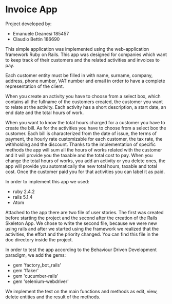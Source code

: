 # Invoice App

Project developed by:
- Emanuele Deanesi 185457
- Claudio Bettin 186690

This simple application was implemented using the web-application framework Ruby on Rails. 
This app was designed for companies which want to keep track of their customers and the related activities and invoices to pay. 

Each customer entity must be filled in with name, surname, company, address, phone number, VAT number and email in order to have a complete representation of the client.

When you create an activity you have to choose from a select box, which contains all the fullname of the customers created, the customer you want to relate at the activity. Each activity has a short description, a start date, an end date and the total hours of work. 

When you want to know the total hours charged for a customer you have to create the bill. As for the activities you have to choose from a select box the customer. Each bill is characterized from the date of issue, the terms of payment, the hourly rate customizable for each customer, the tax rate, the withholding and the discount. 
Thanks to the implementation of specific methods the app will sum all the hours of works related with the customer and it will provide you the taxable and the total cost to pay. When you change the total hours of works, you add an activity or you delete ones, the app will provide you automatically the new total hours, taxable and total cost. Once the customer paid you for that activities you can label it as paid. 

In order to implement this app we used:
- ruby 2.4.2
- rails 5.1.4
- Atom

Attached to the app there are two file of user stories. The first was created before starting the project and the second after the creation of the Rails Skeleton App. We chose to write the second file, because we were new using rails and after we started using the framework we realized that the activities, the effort and the priority changed. You can find this file in the doc directory inside the project. 

In order to test the app according to the Behaviour Driven Development paradigm, we add the gems:
-  gem 'factory_bot_rails'
-  gem 'ffaker'
-  gem 'cucumber-rails'
-  gem 'selenium-webdriver'

We implement the test on the main functions and methods as edit, view, delete entities and the result of the methods.
